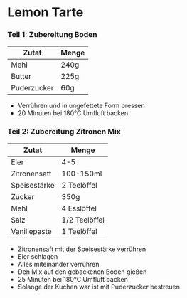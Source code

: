# Lemon Tarte

### Teil 1: Zubereitung Boden
| Zutat | Menge |
|-------|-------|
| Mehl  | 240g  |
| Butter | 225g |
| Puderzucker | 60g |

- Verrühren und in ungefettete Form pressen
- 20 Minuten bei 180°C Umfluft backen

### Teil 2: Zubereitung Zitronen Mix
| Zutat | Menge |
|-------|-------|
| Eier  | 4-5  |
| Zitronensaft | 100-150ml |
| Speisestärke | 2 Teelöffel |
| Zucker | 350g |
| Mehl | 4 Esslöffel |
| Salz | 1/2 Teelöffel |
| Vanillepaste | 1 Teelöffel |

- Zitronensaft mit der Speisestärke verrühren
- Eier schlagen
- Alles miteinander verrühren
- Den Mix auf den gebackenen Boden gießen
- 25 Minuten bei 180°C Umfluft backen
- Solange der Kuchen war ist mit Puderzucker bestreuen
